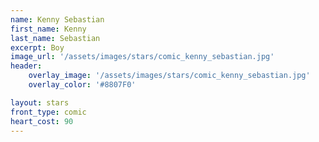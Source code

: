 ```yaml
---
name: Kenny Sebastian
first_name: Kenny 
last_name: Sebastian
excerpt: Boy
image_url: '/assets/images/stars/comic_kenny_sebastian.jpg'
header:
    overlay_image: '/assets/images/stars/comic_kenny_sebastian.jpg'
    overlay_color: '#8807F0'

layout: stars
front_type: comic
heart_cost: 90
---
```

